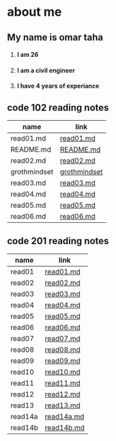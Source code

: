 # about me
## My name is omar taha
1. #### I am 26
2. #### I am a civil engineer
3. #### I have 4 years of experiance  
## code 102 reading notes
name|link 
-----|------
read01.md|[read01.md](https://omar11taha.github.io/reading-notes/read01)
README.md|[README.md](https://omar11taha.github.io/reading-notes/)
read02.md|[read02.md](https://omar11taha.github.io/reading-notes/read02)
grothmindset|[grothmindset](https://omar11taha.github.io/reading-notes/grothmindset)
read03.md | [read03.md](https://omar11taha.github.io/reading-notes/read03)
read04.md | [read04.md](https://omar11taha.github.io/reading-notes/read04)
read05.md |[read05.md](https://omar11taha.github.io/reading-notes/read05)
read06.md |[read06.md](https://omar11taha.github.io/reading-notes/read06)
## code 201 reading notes
name | link
-----|------
read01 | [read01.md]()
read02 | [read02.md]()
read03 | [read03.md]()
read04 | [read04.md]()
read05 | [read05.md]()
read06 | [read06.md]()
read07 | [read07.md]()
read08 | [read08.md]()
read09 | [read09.md]()
read10 | [read10.md]()
read11 | [read11.md]()
read12 | [read12.md]()
read13 | [read13.md]()
read14a | [read14a.md]()
read14b | [read14b.md]()
